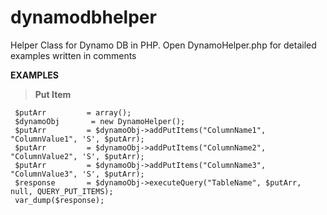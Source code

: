 dynamodbhelper
==============

Helper Class for Dynamo DB in PHP. 
Open DynamoHelper.php for detailed examples written in comments

__EXAMPLES__

> __Put Item__
 

     $putArr 		 = array();
     $dynamoObj 	  = new DynamoHelper();
     $putArr 		 = $dynamoObj->addPutItems("ColumnName1", "ColumnValue1", 'S', $putArr);
     $putArr 		 = $dynamoObj->addPutItems("ColumnName2", "ColumnValue2", 'S', $putArr);
     $putArr 		 = $dynamoObj->addPutItems("ColumnName3", "ColumnValue3", 'S', $putArr);
     $response   	 = $dynamoObj->executeQuery("TableName", $putArr, null, QUERY_PUT_ITEMS);
     var_dump($response);

